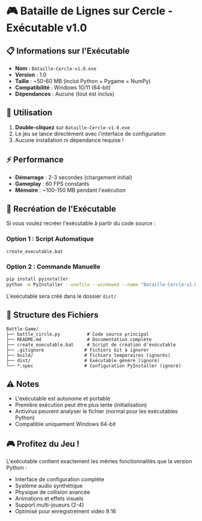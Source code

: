 # 🎮 Bataille de Lignes sur Cercle - Exécutable v1.0

## 📋 Informations sur l'Exécutable

- **Nom** : `Bataille-Cercle-v1.0.exe`
- **Version** : 1.0
- **Taille** : ~50-60 MB (inclut Python + Pygame + NumPy)
- **Compatibilité** : Windows 10/11 (64-bit)
- **Dépendances** : Aucune (tout est inclus)

## 🚀 Utilisation

1. **Double-cliquez** sur `Bataille-Cercle-v1.0.exe`
2. Le jeu se lance directement avec l'interface de configuration
3. Aucune installation ni dépendance requise !

## ⚡ Performance

- **Démarrage** : 2-3 secondes (chargement initial)
- **Gameplay** : 60 FPS constants
- **Mémoire** : ~100-150 MB pendant l'exécution

## 🔧 Recréation de l'Exécutable

Si vous voulez recréer l'exécutable à partir du code source :

### Option 1 : Script Automatique
```batch
create_executable.bat
```

### Option 2 : Commande Manuelle
```bash
pip install pyinstaller
python -m PyInstaller --onefile --windowed --name "Bataille-Cercle-v1.0" battle_circle.py
```

L'exécutable sera créé dans le dossier `dist/`

## 📁 Structure des Fichiers

```
Battle-Game/
├── battle_circle.py          # Code source principal
├── README.md                 # Documentation complète
├── create_executable.bat     # Script de création d'exécutable
├── .gitignore               # Fichiers Git à ignorer
├── build/                   # Fichiers temporaires (ignorés)
├── dist/                    # Exécutable généré (ignoré)
└── *.spec                   # Configuration PyInstaller (ignoré)
```

## ⚠️ Notes

- L'exécutable est autonome et portable
- Première exécution peut être plus lente (initialisation)
- Antivirus peuvent analyser le fichier (normal pour les exécutables Python)
- Compatible uniquement Windows 64-bit

## 🎮 Profitez du Jeu !

L'exécutable contient exactement les mêmes fonctionnalités que la version Python :
- Interface de configuration complète
- Système audio synthétique
- Physique de collision avancée
- Animations et effets visuels
- Support multi-joueurs (2-4)
- Optimisé pour enregistrement vidéo 9:16